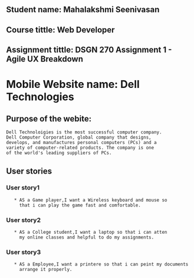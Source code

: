 ## Student name: Mahalakshmi Seenivasan
## Course tittle: Web Developer
## Assignment tittle: DSGN 270 Assignment 1 - Agile UX Breakdown

# Mobile Website name: Dell Technologies

## Purpose of the webite:
    
    Dell Technoloigies is the most successful computer company.
    Dell Computer Corporation, global company that designs, 
    develops, and manufactures personal computers (PCs) and a
    variety of computer-related products. The company is one
    of the world's leading suppliers of PCs.

## User stories

### User story1

       * AS a Game player,I want a Wireless keyboard and mouse so
         that i can play the game fast and comfortable.

### User story2

       * AS a College student,I want a laptop so that i can atten
         my online classes and helpful to do my assignments.

### User story3

       * AS a Employee,I want a printere so that i can peint my documents
         arrange it properly.

